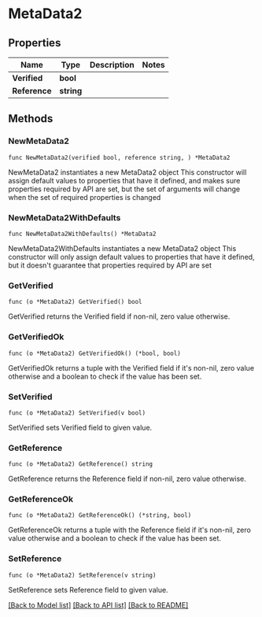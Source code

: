 # MetaData2

## Properties

Name | Type | Description | Notes
------------ | ------------- | ------------- | -------------
**Verified** | **bool** |  | 
**Reference** | **string** |  | 

## Methods

### NewMetaData2

`func NewMetaData2(verified bool, reference string, ) *MetaData2`

NewMetaData2 instantiates a new MetaData2 object
This constructor will assign default values to properties that have it defined,
and makes sure properties required by API are set, but the set of arguments
will change when the set of required properties is changed

### NewMetaData2WithDefaults

`func NewMetaData2WithDefaults() *MetaData2`

NewMetaData2WithDefaults instantiates a new MetaData2 object
This constructor will only assign default values to properties that have it defined,
but it doesn't guarantee that properties required by API are set

### GetVerified

`func (o *MetaData2) GetVerified() bool`

GetVerified returns the Verified field if non-nil, zero value otherwise.

### GetVerifiedOk

`func (o *MetaData2) GetVerifiedOk() (*bool, bool)`

GetVerifiedOk returns a tuple with the Verified field if it's non-nil, zero value otherwise
and a boolean to check if the value has been set.

### SetVerified

`func (o *MetaData2) SetVerified(v bool)`

SetVerified sets Verified field to given value.


### GetReference

`func (o *MetaData2) GetReference() string`

GetReference returns the Reference field if non-nil, zero value otherwise.

### GetReferenceOk

`func (o *MetaData2) GetReferenceOk() (*string, bool)`

GetReferenceOk returns a tuple with the Reference field if it's non-nil, zero value otherwise
and a boolean to check if the value has been set.

### SetReference

`func (o *MetaData2) SetReference(v string)`

SetReference sets Reference field to given value.



[[Back to Model list]](../README.md#documentation-for-models) [[Back to API list]](../README.md#documentation-for-api-endpoints) [[Back to README]](../README.md)


